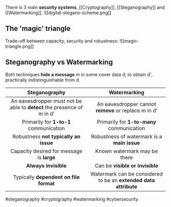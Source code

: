 There is 3 main **security systems**, [[Cryptography]], [[Steganography]] and [[Watermarking]].
![[digital-stegano-scheme.png]]

## The 'magic' triangle

Trade-off between capacity, security and robustness:
![[magic-triangle.png]]

## Steganography vs Watermarking

Both techniques **hide a message** *m* in some cover data *d*, to obtain *d’*, practically indistinguishable from *d*.

|                             Steganography                              |                           Watermarking                           |
| :--------------------------------------------------------------------: | :--------------------------------------------------------------: |
| An eavesdropper must not be able to **detect** the presence of m in d’ |       An eavesdropper cannot **remove** or replace m in d’       |
|                 Primarily for **1-to-1** communication                 |            Primarily for **1-to-many** communication             |
|                 Robustness **not typically an issue**                  |           Robustness of watermark is a **main issue**            |
|               Capacity desired for message is **large**                |                   Known watermark may be there                   |
|                          **Always invisible**                          |                 Can be **visible or invisible**                  |
|                 Typically **dependent on file format**                 | Watermark can be considered to be an **extended data attribute** |


#steganography #cryptography #watermarking #cybersecurity